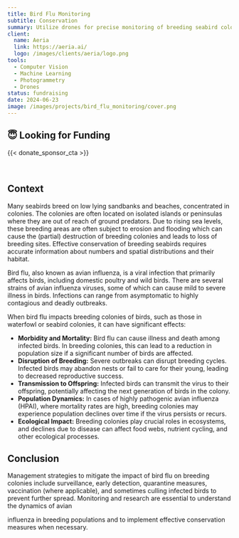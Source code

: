 ```yaml
---
title: Bird Flu Monitoring
subtitle: Conservation
summary: Utilize drones for precise monitoring of breeding seabird colonies by detection of live and dead adults and chicks to determine survival and reproduction and asses the impact of avian influenza.
client:
  name: Aeria
  link: https://aeria.ai/
  logo: /images/clients/aeria/logo.png
tools:
  - Computer Vision
  - Machine Learning
  - Photogrammetry
  - Drones
status: fundraising
date: 2024-06-23
image: /images/projects/bird_flu_monitoring/cover.png
---
```


## 😇 Looking for Funding

{{< donate_sponsor_cta >}}

<br/>

## Context

Many seabirds breed on low lying sandbanks and beaches, concentrated in
colonies. The colonies are often located on isolated islands or peninsulas
where they are out of reach of ground predators. Due to rising sea levels,
these breeding areas are often subject to erosion and flooding which can cause
the (partial) destruction of breeding colonies and leads to loss of breeding
sites. Effective conservation of breeding seabirds requires accurate
information about numbers and spatial distributions and their habitat.

Bird flu, also known as avian influenza, is a viral infection that primarily
affects birds, including domestic poultry and wild birds. There are several
strains of avian influenza viruses, some of which can cause mild to severe
illness in birds. Infections can range from asymptomatic to highly contagious
and deadly outbreaks.

When bird flu impacts breeding colonies of birds, such as those in waterfowl or
seabird colonies, it can have significant effects:

- __Morbidity and Mortality:__ Bird flu can cause illness and death among
infected birds. In breeding colonies, this can lead to a reduction in
population size if a significant number of birds are affected.
- __Disruption of Breeding:__ Severe outbreaks can disrupt breeding cycles.
Infected birds may abandon nests or fail to care for their young, leading to
decreased reproductive success.
- __Transmission to Offspring:__ Infected birds can transmit the virus to their
offspring, potentially affecting the next generation of birds in the colony.
- __Population Dynamics:__ In cases of highly pathogenic avian influenza
(HPAI), where mortality rates are high, breeding colonies may experience
population declines over time if the virus persists or recurs.
- __Ecological Impact:__ Breeding colonies play crucial roles in ecosystems,
and declines due to disease can affect food webs, nutrient cycling, and other
ecological processes.

## Conclusion

Management strategies to mitigate the impact of bird flu on breeding colonies
include surveillance, early detection, quarantine measures, vaccination (where
applicable), and sometimes culling infected birds to prevent further spread.
Monitoring and research are essential to understand the dynamics of avian

influenza in breeding populations and to implement effective conservation
measures when necessary.
